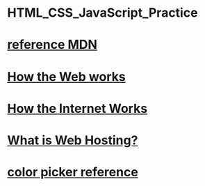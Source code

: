 # HTML_CSS_JavaScript_Practice

# [reference MDN](https://developer.mozilla.org/en-US/)

# [How the Web works](https://developer.mozilla.org/en-US/docs/Learn/Getting_started_with_the_web/How_the_Web_works)

# [How the Internet Works](https://developer.mozilla.org/en-US/docs/Learn/Common_questions/How_does_the_Internet_work)

# [What is Web Hosting?](https://www.website.com/beginnerguide/webhosting/6/1/what-is-web-hosting?.ws)

# [color picker reference](https://htmlcolorcodes.com/color-picker/)